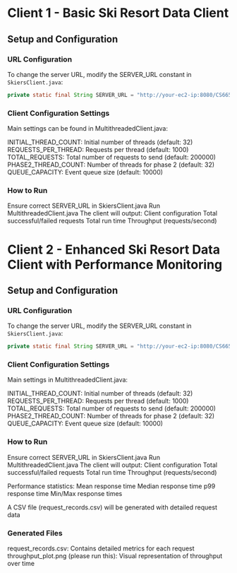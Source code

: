 # Client 1 - Basic Ski Resort Data Client
## Setup and Configuration

### URL Configuration
To change the server URL, modify the SERVER_URL constant in `SkiersClient.java`:
```java
private static final String SERVER_URL = "http://your-ec2-ip:8080/CS6650-Server/skiers";
```
 
### Client Configuration Settings
Main settings can be found in MultithreadedClient.java:

INITIAL_THREAD_COUNT: Initial number of threads (default: 32)
REQUESTS_PER_THREAD: Requests per thread (default: 1000)
TOTAL_REQUESTS: Total number of requests to send (default: 200000)
PHASE2_THREAD_COUNT: Number of threads for phase 2 (default: 32)
QUEUE_CAPACITY: Event queue size (default: 10000)

### How to Run

Ensure correct SERVER_URL in SkiersClient.java
Run MultithreadedClient.java
The client will output:
Client configuration
Total successful/failed requests
Total run time
Throughput (requests/second)

# Client 2 - Enhanced Ski Resort Data Client with Performance Monitoring

## Setup and Configuration

### URL Configuration
To change the server URL, modify the SERVER_URL constant in `SkiersClient.java`:
```java
private static final String SERVER_URL = "http://your-ec2-ip:8080/CS6650-Server/skiers";
```

### Client Configuration Settings
Main settings in MultithreadedClient.java:

INITIAL_THREAD_COUNT: Initial number of threads (default: 32)
REQUESTS_PER_THREAD: Requests per thread (default: 1000)
TOTAL_REQUESTS: Total number of requests to send (default: 200000)
PHASE2_THREAD_COUNT: Number of threads for phase 2 (default: 32)
QUEUE_CAPACITY: Event queue size (default: 10000)

### How to Run

Ensure correct SERVER_URL in SkiersClient.java
Run MultithreadedClient.java
The client will output:
Client configuration
Total successful/failed requests
Total run time
Throughput (requests/second)

Performance statistics:
Mean response time
Median response time
p99 response time
Min/Max response times

A CSV file (request_records.csv) will be generated with detailed request data

### Generated Files

request_records.csv: Contains detailed metrics for each request
throughput_plot.png (please run this): Visual representation of throughput over time
